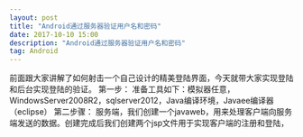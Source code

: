 ```yaml
---
layout: post
title: "Android通过服务器验证用户名和密码"
date: 2017-10-10 15:00
description: "Android通过服务器验证用户名和密码"
tag: Android
---
```



前面跟大家讲解了如何射击一个自己设计的精美登陆界面，今天就带大家实现登陆和后台实现登陆的验证。
第一步：
准备工具如下：模拟器任意，WindowsServer2008R2，sqlserver2012，Java编译环境，Javaee编译器（eclipse）
第二步骤：
服务端，我们创建一个javaweb，用来处理客户端向服务端发送的数据。创建完成后我们创建两个jsp文件用于实现客户端的注册和登陆，



```

```
